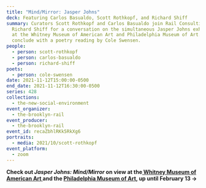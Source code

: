 ```yaml
---
title: "Mind/Mirror: Jasper Johns"
deck: Featuring Carlos Basualdo, Scott Rothkopf, and Richard Shiff
summary: Curators Scott Rothkopf and Carlos Basualdo join Rail Consulting Editor
  Richard Shiff for a conversation on the simultaneous Jasper Johns exhibitions
  at the Whitney Museum of American Art and Philadelphia Museum of Art. We
  conclude with a poetry reading by Cole Swensen.
people:
  - person: scott-rothkopf
  - person: carlos-basualdo
  - person: richard-shiff
poets:
  - person: cole-swensen
date: 2021-11-12T15:00:00-0500
end_date: 2021-11-12T16:30:00-0500
series: 428
collections:
  - the-new-social-environment
event_organizer:
  - the-brooklyn-rail
event_producer:
  - the-brooklyn-rail
event_id: recaZbhlRKk5RkXg6
portraits:
  - media: 2021/10/scott-rothkopf
event_platform:
  - zoom
---
```

**Check out *Jasper Johns: Mind/Mirror* on view at the[ Whitney Museum of American Art ](https://whitney.org/exhibitions/jasper-johns)and the [Philadelphia Museum of Art](https://philamuseum.org/calendar/exhibition/jasper-johns-mindmirror), up until February 13  →**